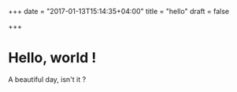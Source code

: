 +++
date = "2017-01-13T15:14:35+04:00"
title = "hello"
draft = false

+++

# Hello, world !

A beautiful day, isn't it ?
